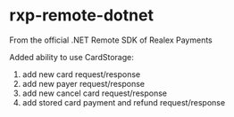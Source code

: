 # rxp-remote-dotnet
From the official .NET Remote SDK of Realex Payments

Added ability to use CardStorage:
1) add new card request/response
2) add new payer request/response
3) add new cancel card request/response
4) add stored card payment and refund request/response
